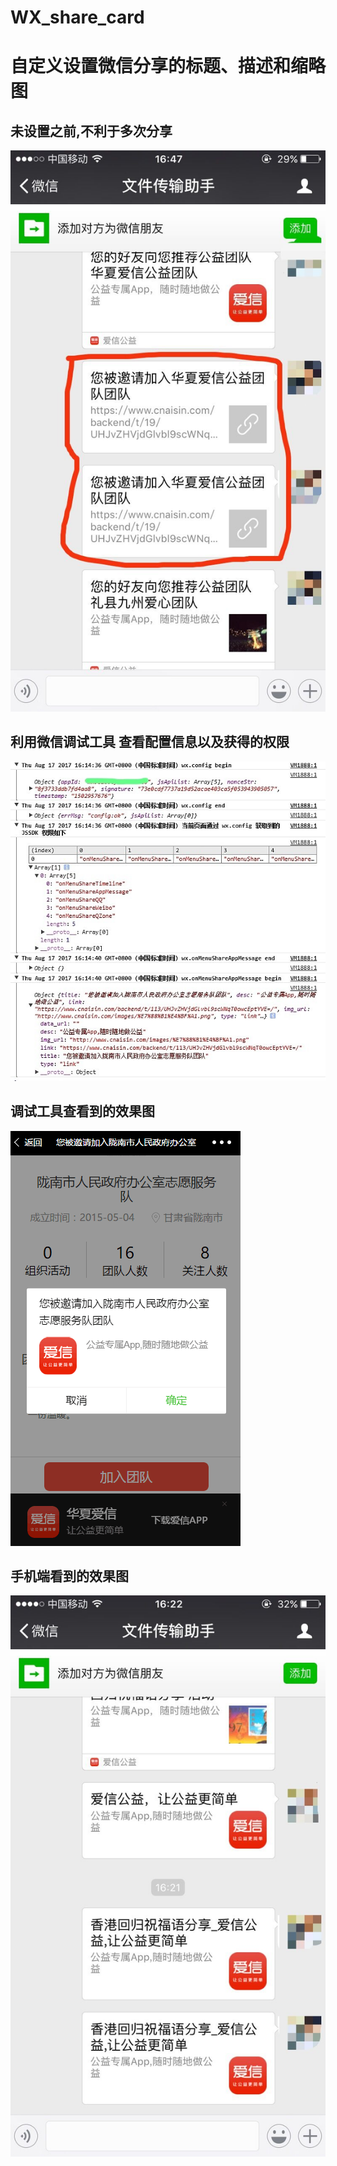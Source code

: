 # WX_share_card
# 自定义设置微信分享的标题、描述和缩略图
## 未设置之前,不利于多次分享
![](images/QQ图片20170817164857.jpg)
## 利用微信调试工具 查看配置信息以及获得的权限
![](images/QQ图片20170817161731.jpg)
## 调试工具查看到的效果图
![](images/QQ图片20170817161743.png)
## 手机端看到的效果图
![](images/QQ图片20170817162603.jpg)
